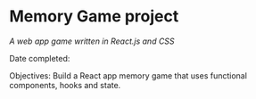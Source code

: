 # Memory Game project

*A web app game written in React.js and CSS*

Date completed:  

Objectives: Build a React app memory game that uses functional components, hooks and state.